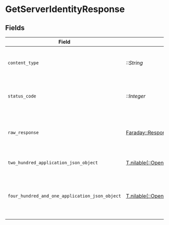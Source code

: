 # GetServerIdentityResponse


## Fields

| Field                                                                                                                                      | Type                                                                                                                                       | Required                                                                                                                                   | Description                                                                                                                                |
| ------------------------------------------------------------------------------------------------------------------------------------------ | ------------------------------------------------------------------------------------------------------------------------------------------ | ------------------------------------------------------------------------------------------------------------------------------------------ | ------------------------------------------------------------------------------------------------------------------------------------------ |
| `content_type`                                                                                                                             | *::String*                                                                                                                                 | :heavy_check_mark:                                                                                                                         | HTTP response content type for this operation                                                                                              |
| `status_code`                                                                                                                              | *::Integer*                                                                                                                                | :heavy_check_mark:                                                                                                                         | HTTP response status code for this operation                                                                                               |
| `raw_response`                                                                                                                             | [Faraday::Response](https://www.rubydoc.info/gems/faraday/Faraday/Response)                                                                | :heavy_check_mark:                                                                                                                         | Raw HTTP response; suitable for custom response parsing                                                                                    |
| `two_hundred_application_json_object`                                                                                                      | [T.nilable(::OpenApiSDK::Operations::GetServerIdentityResponseBody)](../../models/operations/getserveridentityresponsebody.md)             | :heavy_minus_sign:                                                                                                                         | The Server Identity information                                                                                                            |
| `four_hundred_and_one_application_json_object`                                                                                             | [T.nilable(::OpenApiSDK::Operations::GetServerIdentityServerResponseBody)](../../models/operations/getserveridentityserverresponsebody.md) | :heavy_minus_sign:                                                                                                                         | Unauthorized - Returned if the X-Plex-Token is missing from the header or query.                                                           |